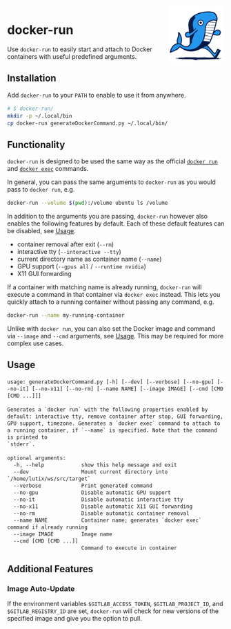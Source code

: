 <img src="assets/logo.png" height=130 align="right">

# docker-run

Use `docker-run` to easily start and attach to Docker containers with useful predefined arguments.

## Installation

Add `docker-run` to your `PATH` to enable to use it from anywhere.

```bash
# $ docker-run/
mkdir -p ~/.local/bin
cp docker-run generateDockerCommand.py ~/.local/bin/
```

## Functionality

`docker-run` is designed to be used the same way as the official [`docker run`](https://docs.docker.com/engine/reference/commandline/run/) and [`docker exec`](https://docs.docker.com/engine/reference/commandline/exec/) commands.

In general, you can pass the same arguments to `docker-run` as you would pass to `docker run`, e.g.

```bash
docker-run --volume $(pwd):/volume ubuntu ls /volume
```

In addition to the arguments you are passing, `docker-run` however also enables the following features by default. Each of these default features can be disabled, see [Usage](#usage).
- container removal after exit (`--rm`)
- interactive tty (`--interactive --tty`)
- current directory name as container name (`--name`)
- GPU support (`--gpus all` / `--runtime nvidia`)
- X11 GUI forwarding

If a container with matching name is already running, `docker-run` will execute a command in that container via `docker exec` instead. This lets you quickly attach to a running container without passing any command, e.g.

```bash
docker-run --name my-running-container
```

Unlike with `docker run`, you can also set the Docker image and command via `--image` and `--cmd` arguments, see [Usage](#usage). This may be required for more complex use cases.

## Usage

```
usage: generateDockerCommand.py [-h] [--dev] [--verbose] [--no-gpu] [--no-it] [--no-x11] [--no-rm] [--name NAME] [--image IMAGE] [--cmd [CMD [CMD ...]]]

Generates a `docker run` with the following properties enabled by default: interactive tty, remove container after stop, GUI forwarding, GPU support, timezone. Generates a `docker exec` command to attach to a running container, if `--name` is specified. Note that the command is printed to
`stderr`.

optional arguments:
  -h, --help            show this help message and exit
  --dev                 Mount current directory into `/home/lutix/ws/src/target`
  --verbose             Print generated command
  --no-gpu              Disable automatic GPU support
  --no-it               Disable automatic interactive tty
  --no-x11              Disable automatic X11 GUI forwarding
  --no-rm               Disable automatic container removal
  --name NAME           Container name; generates `docker exec` command if already running
  --image IMAGE         Image name
  --cmd [CMD [CMD ...]]
                        Command to execute in container
```

## Additional Features

### Image Auto-Update

If the environment variables `$GITLAB_ACCESS_TOKEN`, `$GITLAB_PROJECT_ID`, and `$GITLAB_REGISTRY_ID` are set, `docker-run` will check for new versions of the specified image and give you the option to pull.
